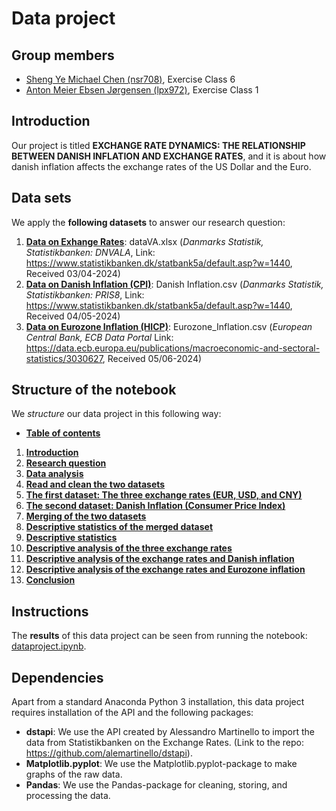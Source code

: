 # Data project
**Group members**
---

- [Sheng Ye Michael Chen (nsr708)](https://github.com/nsr708), Exercise Class 6
- [Anton Meier Ebsen Jørgensen (lpx972)](https://github.com/AntonEbsen), Exercise Class 1

**Introduction**
---

Our project is titled **EXCHANGE RATE DYNAMICS: THE RELATIONSHIP BETWEEN DANISH INFLATION AND EXCHANGE RATES**, and it is about how danish inflation affects the exchange rates of the US Dollar and the Euro.

**Data sets**
---

We apply the **following datasets** to answer our research question:

1. **[Data on Exhange Rates](dataVA.xlsx)**: dataVA.xlsx (*Danmarks Statistik, Statistikbanken: DNVALA*, Link: https://www.statistikbanken.dk/statbank5a/default.asp?w=1440, Received 03/04-2024)
2. **[Data on Danish Inflation (CPI)](Danish_Inflation.csv)**: Danish Inflation.csv (*Danmarks Statistik, Statistikbanken: PRIS8*, Link: https://www.statistikbanken.dk/statbank5a/default.asp?w=1440, Received 04/05-2024)
3. **[Data on Eurozone Inflation (HICP)](Eurozone_Inflation.csv)**: Eurozone_Inflation.csv (*European Central Bank, ECB Data Portal* Link: https://data.ecb.europa.eu/publications/macroeconomic-and-sectoral-statistics/3030627, Received 05/06-2024)

**Structure of the notebook**
---

We *structure* our data project in this following way:
- **[Table of contents](dataproject.ipynb#tableofcontents)**
1. **[Introduction](dataproject.ipynb#introduction)**
2. **[Research question](dataproject.ipynb#researchquestion)**
3. **[Data analysis](dataproject.ipynb#dataanalysis)**
4. **[Read and clean the two datasets](dataproject.ipynb#readandclean)**
5. **[The first dataset: The three exchange rates (EUR, USD, and CNY)](dataproject.ipynb#importexchangerate)**
6. **[The second dataset: Danish Inflation (Consumer Price Index)](dataproject.ipynb#importinflation)**
7. **[Merging of the two datasets](dataproject.ipynb#merging)**
8. **[Descriptive statistics of the merged dataset](dataproject.ipynb#dsmerged)**
9. **[Descriptive statistics](dataproject.ipynb#descriptivestatistics)**
10. **[Descriptive analysis of the three exchange rates](dataproject.ipynb#theexchangerates)**
11. **[Descriptive analysis of the exchange rates and Danish inflation](#dadanishinflation)**
12. **[Descriptive analysis of the exchange rates and Eurozone inflation](dataproject.ipynb#eurozoneinflation)**
13. **[Conclusion](dataproject.ipynb#conclusion)**

**Instructions**
---

The **results** of this data project can be seen from running the notebook: [dataproject.ipynb](dataproject.ipynb).

**Dependencies** 
---

Apart from a standard Anaconda Python 3 installation, this data project requires installation of the API and the following packages: 
- **dstapi**: We use the API created by Alessandro Martinello to import the data from Statistikbanken on the Exchange Rates. (Link to the repo: https://github.com/alemartinello/dstapi).
- **Matplotlib.pyplot**: We use the Matplotlib.pyplot-package to make graphs of the raw data.
- **Pandas**: We use the Pandas-package for cleaning, storing, and processing the data. 
